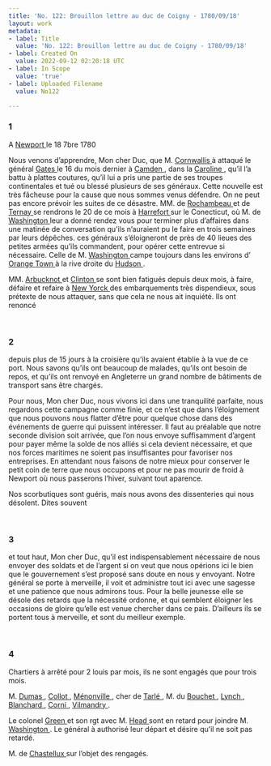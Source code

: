 ```yaml
---
title: 'No. 122: Brouillon lettre au duc de Coigny - 1780/09/18'
layout: work
metadata:
- label: Title
  value: 'No. 122: Brouillon lettre au duc de Coigny - 1780/09/18'
- label: Created On
  value: 2022-09-12 02:20:18 UTC
- label: In Scope
  value: 'true'
- label: Uploaded Filename
  value: No122

---
```

<div class="pages">
<div id="page-32541624">
<h3><a name="page-32541624">1</a></h3>
<div class="page-content">
<p>A <a href="../subjects/32162914" title="Newport, Rhode Island"> Newport </a> le 18 7bre 1780</p>
<p>Nous venons d’apprendre, Mon cher Duc, que M. <a href="../subjects/32162980" title="Charles Cornwallis, 1st Marquess Cornwallis; 1738-1805"> Cornwallis </a> <span class="line-break"> </span>à attaqué le général <a href="../subjects/32162915" title="Horatio Gates; 1727-1806"> Gates </a> le 16 du mois dernier à <a href="../subjects/32163264" title="Camden, South Carolina"> Camden </a>, dans <span class="line-break"> </span>la <a href="../subjects/32162917" title="South Carolina"> Caroline </a>, qu’il l’a battu à plattes coutures, qu’il lui a pris une <span class="line-break"> </span>partie de ses troupes continentales et tué ou blessé plusieurs <span class="line-break"> </span>de ses généraux. Cette nouvelle est très fâcheuse pour la cause <span class="line-break"> </span>que nous sommes venus défendre. On ne peut <span class="line-break"> </span>pas encore prévoir les suites de ce désastre. <span class="line-break"> </span>MM. de <a href="../subjects/32166229" title="Jean-Baptiste Donatien de Vimeur de Rochambeau; 1725-1807"> Rochambeau </a> et de <a href="../subjects/32162888" title="Charles-Henri-Louis d'Arsac de Ternay; 1723-1780"> Ternay </a> se rendrons le <span class="line-break"> </span>20 de ce mois à <a href="../subjects/32162918" title="Hartford, Connecticut "> Harrefort </a> sur le Conecticut, où M. de <a href="../subjects/32162841" title="George Washington; 1732-1799"> Washington </a><span class="line-break"> </span>leur a donné rendez vous pour terminer plus d’affaires <span class="line-break"> </span>dans une matinée de conversation qu’ils n’auraient pu le <span class="line-break"> </span>faire en trois semaines par leurs dépêches. ces généraux <span class="line-break"> </span>s’éloigneront de près de 40 lieues des petites armées <span class="line-break"> </span>qu’ils commandent, pour opérer cette entrevue si <span class="line-break"> </span>nécessaire. Celle de M. <a href="../subjects/32162841" title="George Washington; 1732-1799"> Washington </a> campe toujours dans <span class="line-break"> </span>les environs d’ <a href="../subjects/32162920" title=" Orangetown, New York"> Orange Town </a> à la rive droite du <a href="../subjects/32162961" title="Hudson River"> Hudson </a>.</p>
<p>MM. <a href="../subjects/32162891" title="Mariot Arbuthnot; 1711-1794"> Arbucknot </a> et <a href="../subjects/32162898" title="Henry Clinton; 1730-1795"> Clinton </a> se sont bien fatigués depuis <span class="line-break"> </span>deux mois, à faire, défaire et refaire à  <a href="../subjects/32162830" title=" New York "> New Yorck </a> des <span class="line-break"> </span>embarquements très dispendieux, sous prétexte de nous <span class="line-break"> </span>attaquer, sans que cela ne nous ait inquiété. Ils ont renoncé </p>
</div>
</div>
<br />
<div id="page-32541625">
<h3><a name="page-32541625">2</a></h3>
<div class="page-content">
<p>depuis plus de 15 jours à la croisière qu’ils avaient établie <span class="line-break"> </span>à la vue de ce port. Nous savons qu’ils ont beaucoup de <span class="line-break"> </span>malades, qu’ils ont besoin de repos, et qu’ils ont renvoyé <span class="line-break"> </span>en Angleterre un grand nombre de bâtiments de transport <span class="line-break"> </span>sans être chargés.</p>
<p>Pour nous, Mon cher Duc, nous vivons ici dans <span class="line-break"> </span>une tranquilité parfaite, nous regardons cette campagne <span class="line-break"> </span>comme finie, et ce n’est que dans l’éloignement que nous <span class="line-break"> </span>pouvons nous flatter d’être pour quelque chose dans des <span class="line-break"> </span>événements de guerre qui puissent intéresser. Il faut <span class="line-break"> </span>au préalable que notre seconde division soit arrivée, que <span class="line-break"> </span>l’on nous envoye suffisamment d’argent pour payer même <span class="line-break"> </span>la solde de nos alliés si cela devient nécessaire, et que nos <span class="line-break"> </span>forces maritimes ne soient pas insuffisantes pour favoriser <span class="line-break"> </span>nos entreprises. En attendant nous faisons de notre <span class="line-break"> </span>mieux pour conserver le petit coin de terre que nous <span class="line-break"> </span>occupons et pour ne pas mourir de froid à Newport <span class="line-break"> </span>où nous passerons l’hiver, suivant tout aparence.</p>
<p>Nos scorbutiques sont guéris, mais nous avons des <span class="line-break"> </span>dissenteries qui nous désolent. Dites souvent <span class="line-break"> </span></p>
</div>
</div>
<br />
<div id="page-32541626">
<h3><a name="page-32541626">3</a></h3>
<div class="page-content">
<p>et tout haut, Mon cher Duc, qu’il est indispensablement <span class="line-break"> </span>nécessaire de nous envoyer des soldats et de l’argent <span class="line-break"> </span>si on veut que nous opérions ici le bien que le gouvernement <span class="line-break"> </span>s’est proposé sans doute en nous y envoyant. Notre <span class="line-break"> </span>général se porte à merveille, il voit et administre <span class="line-break"> </span>tout ici avec une sagesse et une patience que nous admirons tous. <span class="line-break"> </span>Pour la belle jeunesse elle se désole des retards <span class="line-break"> </span>que la nécessité ordonne, et qui semblent éloigner <span class="line-break"> </span>les occasions de gloire  qu’elle est venue chercher <span class="line-break"> </span>dans ce pais. D’ailleurs ils se portent tous à merveille, <span class="line-break"> </span>et sont du meilleur exemple. </p>
</div>
</div>
<br />
<div id="page-32541627">
<h3><a name="page-32541627">4</a></h3>
<div class="page-content">
<p> Chartiers à arrêté pour 2 louis par mois, ils ne sont engagés <span class="line-break"> </span>que pour trois mois.</p>
<p>M.  <a href="../subjects/32162926" title="Guillaume-Mathieu, comte de Dumas; 1753-1837"> Dumas </a>,  <a href="../subjects/32162927" title="Georges-Henri-Victor Collot; 1750-1805"> Collot </a>,  <a href="../subjects/32163307" title="François Louis Arthur Thibaut de Ménonville; 1740-1816"> Ménonville </a>, cher de  <a href="../subjects/32163025" title="Benoît-Joseph de Tarlé; 1735-1797"> Tarlé </a>, <span class="line-break"> </span>M. du  <a href="../subjects/32162929" title=" Bouchet "> Bouchet </a>,  <a href="../subjects/32162930" title="Isidore Lynch; 1755-1841"> Lynch </a>,  <a href="../subjects/32162931" title="Claude Blanchard; 1742-1803 "> Blanchard </a>,  <a href="../subjects/32162932" title="Louis Dominique Ethis de Corny; 1736-1790"> Corni </a>,  <a href="../subjects/32162933" title="Jacques-Pierre Orillard de Villemanzy; 1751-1830"> Vilmandry </a>.</p>
<p>Le colonel  <a href="../subjects/32162934" title="Nathanael Greene; 1742-1786"> Green </a> et son rgt avec M.  <a href="../subjects/32162935" title=" Head "> Head </a> sont en retard pour <span class="line-break"> </span>joindre M.  <a href="../subjects/32162841" title="George Washington; 1732-1799"> Washington </a>. Le général à authorisé leur <span class="line-break"> </span>départ et désire qu’il ne soit pas retardé.</p>
<p>M. de  <a href="../subjects/32163223" title="François Jean de Beauvoir, marquis de Chastellux; 1734-1788"> Chastellux </a> sur l’objet des rengagés. <span class="line-break"> </span></p>
</div>
</div>
<br />
</div>
